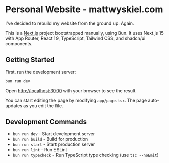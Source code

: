 # Personal Website - mattwyskiel.com

I've decided to rebuild my website from the ground up. Again.

This is a [Next.js](https://nextjs.org/) project bootstrapped manually, using Bun. It uses Next.js 15 with App Router, React 19, TypeScript, Tailwind CSS, and shadcn/ui components.

## Getting Started

First, run the development server:

```bash
bun run dev
```

Open [http://localhost:3000](http://localhost:3000) with your browser to see the result.

You can start editing the page by modifying `app/page.tsx`. The page auto-updates as you edit the file.

## Development Commands

- `bun run dev` - Start development server
- `bun run build` - Build for production
- `bun run start` - Start production server
- `bun run lint` - Run ESLint
- `bun run typecheck` - Run TypeScript type checking (use `tsc --noEmit`)


